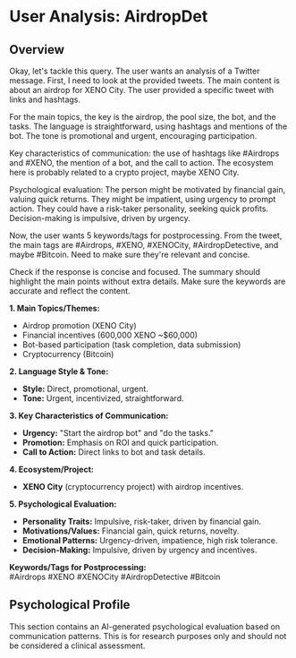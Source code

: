# User Analysis: AirdropDet

## Overview

<think>
Okay, let's tackle this query. The user wants an analysis of a Twitter message. First, I need to look at the provided tweets. The main content is about an airdrop for XENO City. The user provided a specific tweet with links and hashtags.

For the main topics, the key is the airdrop, the pool size, the bot, and the tasks. The language is straightforward, using hashtags and mentions of the bot. The tone is promotional and urgent, encouraging participation. 

Key characteristics of communication: the use of hashtags like #Airdrops and #XENO, the mention of a bot, and the call to action. The ecosystem here is probably related to a crypto project, maybe XENO City. 

Psychological evaluation: The person might be motivated by financial gain, valuing quick returns. They might be impatient, using urgency to prompt action. They could have a risk-taker personality, seeking quick profits. Decision-making is impulsive, driven by urgency.

Now, the user wants 5 keywords/tags for postprocessing. From the tweet, the main tags are #Airdrops, #XENO, #XENOCity, #AirdropDetective, and maybe #Bitcoin. Need to make sure they're relevant and concise.

Check if the response is concise and focused. The summary should highlight the main points without extra details. Make sure the keywords are accurate and reflect the content.
</think>

**1. Main Topics/Themes:**  
- Airdrop promotion (XENO City)  
- Financial incentives (600,000 XENO ~$60,000)  
- Bot-based participation (task completion, data submission)  
- Cryptocurrency (Bitcoin)  

**2. Language Style & Tone:**  
- **Style:** Direct, promotional, urgent.  
- **Tone:** Urgent, incentivized, straightforward.  

**3. Key Characteristics of Communication:**  
- **Urgency:** "Start the airdrop bot" and "do the tasks."  
- **Promotion:** Emphasis on ROI and quick participation.  
- **Call to Action:** Direct links to bot and task details.  

**4. Ecosystem/Project:**  
- **XENO City** (cryptocurrency project) with airdrop incentives.  

**5. Psychological Evaluation:**  
- **Personality Traits:** Impulsive, risk-taker, driven by financial gain.  
- **Motivations/Values:** Financial gain, quick returns, novelty.  
- **Emotional Patterns:** Urgency-driven, impatience, high risk tolerance.  
- **Decision-Making:** Impulsive, driven by urgency and incentives.  

**Keywords/Tags for Postprocessing:**  
#Airdrops #XENO #XENOCity #AirdropDetective #Bitcoin

## Psychological Profile

This section contains an AI-generated psychological evaluation based on communication patterns. This is for research purposes only and should not be considered a clinical assessment.